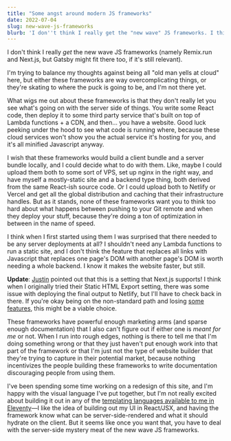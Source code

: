 ```yaml
---
title: "Some angst around modern JS frameworks"
date: 2022-07-04
slug: new-wave-js-frameworks
blurb: 'I don''t think I really get the "new wave" JS frameworks. I think they produce build artifacts that are optimized for the wrong thing.'
---
```


I don't think I really _get_ the new wave JS frameworks (namely Remix.run and Next.js, but Gatsby might fit there too, if it's still relevant).

I'm trying to balance my thoughts against being all "old man yells at cloud" here, but either these frameworks are way overcomplicating things, or they're skating to where the puck is going to be, and I'm not there yet.

What wigs me out about these frameworks is that they don't really let you see what's going on with the server side of things. You write some React code, then deploy it to some third party service that's built on top of Lambda functions + a CDN, and then... you have a website. Good luck peeking under the hood to see what code is running where, because these cloud services won't show you the actual service it's hosting for you, and it's all minified Javascript anyway.

I wish that these frameworks would build a client bundle and a server bundle locally, and I could decide what to do with them. Like, maybe I could upload them both to some sort of VPS, set up nginx in the right way, and have myself a mostly-static site and a backend type thing, both derived from the same React-ish source code. Or I could upload both to Netlify or Vercel and get all the global distribution and caching that their infrastructure handles. But as it stands, none of these frameworks want you to think too hard about what happens between pushing to your Git remote and when they deploy your stuff, because they're doing a ton of optimization in between in the name of speed.

I think when I first started using them I was surprised that there needed to be any server deployments at all? I shouldn't need any Lambda functions to run a static site, and I don't think the feature that replaces all links with Javascript that replaces one page's DOM with another page's DOM is worth needing a whole backend. I know it makes the website faster, but still.

<div class="note">

**Update**: [Justin](https://www.arcana.computer) pointed out that this is a setting that Next.js supports! I think when I originally tried their Static HTML Export setting, there was some issue with deploying the final output to Netlify, but I'll have to check back in there. If you're okay being on the non-standard path and losing [some features](https://nextjs.org/docs/advanced-features/static-html-export#unsupported-features), this might be a viable choice.

</div>

These frameworks have powerful enough marketing arms (and sparse enough documentation) that I also can't figure out if either one is _meant for me_ or not. When I run into rough edges, nothing is there to tell me that I'm doing something wrong or that they just haven't put enough work into that part of the framework or that I'm just not the type of website builder that they're trying to capture in their potential market, because nothing incentivizes the people building these frameworks to write documentation discouraging people from using them.

I've been spending some time working on a redesign of this site, and I'm happy with the visual language I've put together, but I'm not really excited about building it out in any of the [templating languages available to me in Eleventy](https://www.11ty.dev/docs/languages/)—I like the idea of building out my UI in React/JSX, and having the framework know what can be server-side-rendered and what it should hydrate on the client. But it seems like once you want that, you have to deal with the server-side mystery meat of the new wave JS frameworks.
